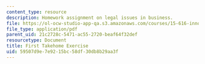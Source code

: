 ```yaml
---
content_type: resource
description: Homework assignment on legal issues in business.
file: https://ol-ocw-studio-app-qa.s3.amazonaws.com/courses/15-616-innovative-businesses-and-breakthrough-technologies-the-legal-issues-fall-2004/59507d9e7e9215bc58df30db8b29aa3f_ex1.pdf
file_type: application/pdf
parent_uid: 21c2728c-5471-ac55-2720-beaf64f32def
resourcetype: Document
title: First Takehome Exercise
uid: 59507d9e-7e92-15bc-58df-30db8b29aa3f
---
```

